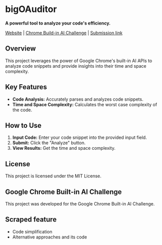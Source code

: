# bigOAuditor

**A powerful tool to analyze your code's efficiency.**

[Website](https://big-o-auditor.vercel.app/) | [Chrome Build-in AI Challenge](https://googlechromeai.devpost.com/) | [Submission link](https://devpost.com/software/big0auditor)

## Overview
This project leverages the power of Google Chrome's built-in AI APIs to analyze code snippets and provide insights into their time and space complexity.

## Key Features
* **Code Analysis:** Accurately parses and analyzes code snippets.
* **Time and Space Complexity:** Calculates the worst case complexity of the code.

## How to Use
1. **Input Code:** Enter your code snippet into the provided input field.
2. **Submit:** Click the "Analyze" button.
3. **View Results:** Get the time and space complexity.

## License
This project is licensed under the MIT License.

## Google Chrome Built-in AI Challenge
This project was developed for the Google Chrome Built-in AI Challenge.

## Scraped feature
- Code simplification
- Alternative approaches and its code
